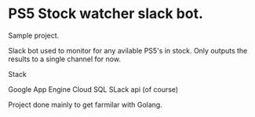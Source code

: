 # PS5 Stock watcher slack bot.

Sample project.

Slack bot used to monitor for  any avilable PS5's in stock.
Only outputs the results to a single channel for now.

Stack 

Google App Engine
Cloud SQL
SLack api (of course)

Project done mainly to get farmilar with Golang.